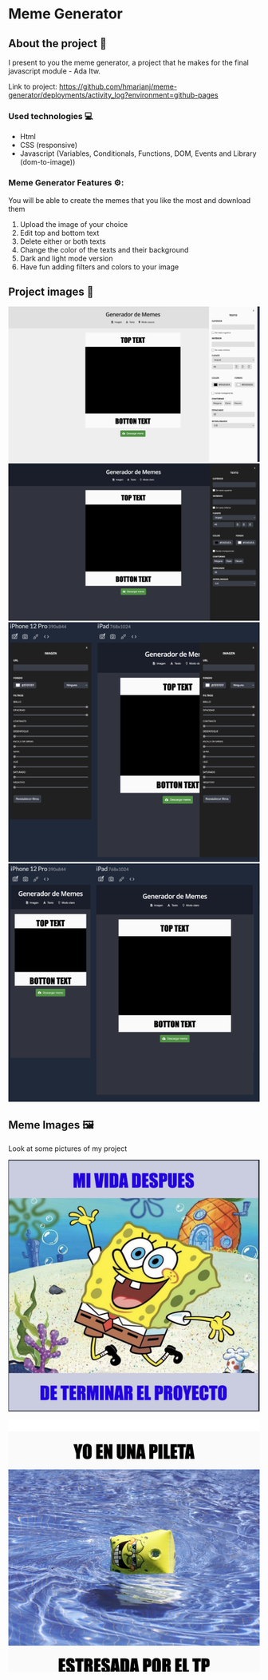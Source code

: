 # Meme Generator 

## About the project 🌟

I present to you the meme generator, a project that he makes for the final javascript module - Ada Itw.

Link to project: https://github.com/hmarianj/meme-generator/deployments/activity_log?environment=github-pages

### Used technologies 💻
- Html
- CSS (responsive)
- Javascript (Variables, Conditionals, Functions, DOM, Events and Library (dom-to-image))

### Meme Generator Features ⚙️:

You will be able to create the memes that you like the most and download them

1. Upload the image of your choice
2. Edit top and bottom text
3. Delete either or both texts
4. Change the color of the texts and their background
5. Dark and light mode version
6. Have fun adding filters and colors to your image

## Project images 📸
![image](./img/ligthMode.png)
![image](./img/darkMode.png)
![image](./img/iphoneAndIpad2.png)
![image](./img/IpadAndIphone.png)

## Meme Images :framed_picture:

Look at some pictures of my project

![image](./img/felizMeme.png)

![image](./img/memeMe.png)
